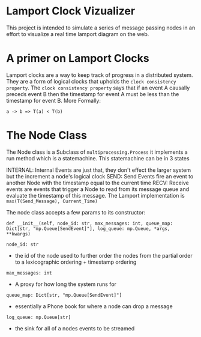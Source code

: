 # Lamport Clock Vizualizer
This project is intended to simulate a series of message passing nodes in an effort to visualize a real time lamport diagram on the web. 
# A primer on Lamport Clocks

Lamport clocks are a way to keep track of progress in a distributed system. They are a form of logical clocks that upholds the `clock consistency property`.
The `clock consistency property` says that if an event A causally preceds event B then the timestamp for event A must be less than  the timestamp for event B.
More Formally:

```
a -> b => T(a) < T(b)
```

# The Node Class
The Node class is a Subclass of `multiprocessing.Process` it implements a run method which is a statemachine. This statemachine can be in 3 states

INTERNAL: Internal Events are just that, they don't effect the larger system but the increment a node's logical clock
SEND: Send Events fire an event to another Node with the timestamp equal to the current time
RECV: Receive events are events that trigger a Node to read from its message queue and evaluate the timestamp of this message. The Lamport implementation is `max(T(Send_Message), Current_Time)`

The node class accepts a few params to its constructor:
```
def __init__(self, node_id: str, max_messages: int, queue_map: Dict[str, "mp.Queue[SendEvent]"], log_queue: mp.Queue, *args, **kwargs)
```
`node_id: str`
- the id of the node used to further order the nodes from the partial order to a lexicographic ordering + timestamp ordering

`max_messages: int`
- A proxy for how long the system runs for

`queue_map: Dict[str, "mp.Queue[SendEvent]"]`
- essentially a Phone book for where a node can drop a message

`log_queue: mp.Queue[str] `
- the sink for all of a nodes events to be streamed
